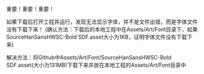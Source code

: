 重要！重要！重要！

如果下载后打开工程并运行，发现无法显示字体，并不是文件出错，而是字体文件没有下载下来！
(确认方法：下载后的本地工程中在Assets/Art/Font目录下，如果SourceHanSansHWSC-Bold SDF.asset大小为1KB，证明字体文件没有下载下来)

解决方法：将Github中Assets/Art/Font/SourceHanSansHWSC-Bold SDF.asset(大小为131MB)下载下来并放在本地工程的Assets/Art/Font目录中